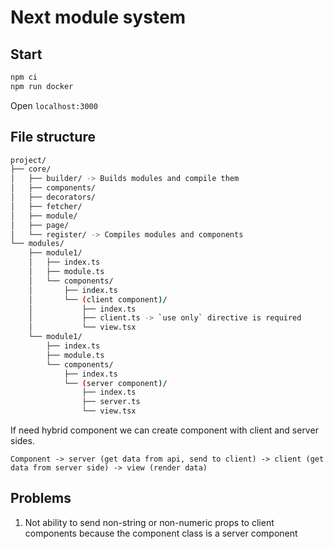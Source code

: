 # Next module system

## Start

```bash
npm ci
npm run docker
```

Open `localhost:3000`

## File structure

```bash
project/
├── core/
│   ├── builder/ -> Builds modules and compile them
│   ├── components/
│   ├── decorators/
│   ├── fetcher/
│   ├── module/
│   ├── page/
│   └── register/ -> Compiles modules and components
└── modules/
    ├── module1/
    │   ├── index.ts
    │   ├── module.ts
    │   └── components/
    │       ├── index.ts
    │       └── (client component)/
    │           ├── index.ts
    │           ├── client.ts -> `use only` directive is required
    │           └── view.tsx
    └── module1/
        ├── index.ts
        ├── module.ts
        └── components/
            ├── index.ts
            └── (server component)/
                ├── index.ts
                ├── server.ts
                └── view.tsx
```

If need hybrid component we can create component with client and server sides.

`Component -> server (get data from api, send to client) -> client (get data from server side) -> view (render data)`

## Problems

1. Not ability to send non-string or non-numeric props to client components because the component class is a server component
